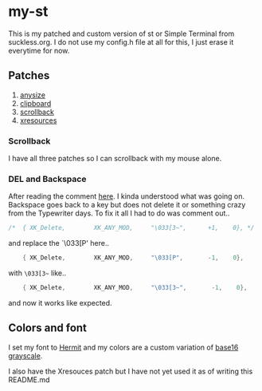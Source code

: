 # my-st

This is my patched and custom version of st or Simple Terminal from suckless.org.
I do not use my config.h file at all for this, I just erase it everytime for now.

## Patches
1. [anysize](https://st.suckless.org/patches/anysize/)
2. [clipboard](https://st.suckless.org/patches/clipboard/)
3. [scrollback](https://st.suckless.org/patches/scrollback/)
4. [xresources](https://st.suckless.org/patches/xresources/)

### Scrollback
  I have all three patches so I can scrollback with my mouse alone.
  
### DEL and Backspace
After reading the comment [here](https://git.suckless.org/st/commit/f210ea26c444607980d5de17ed7d4e62bb813631.html). I kinda understood what was going on. Backspace goes back to a key but does not delete it or something crazy from the Typewriter days. To fix it all I had to do was comment out..
```c
/*	{ XK_Delete,        XK_ANY_MOD,     "\033[3~",      +1,    0}, */
```
and replace the `\033[P' here..
```c
	{ XK_Delete,        XK_ANY_MOD,     "\033[P",       -1,    0},
```
with `\033[3~` like..
```c
	{ XK_Delete,        XK_ANY_MOD,     "\033[3~",       -1,    0},
```

and now it works like expected.

## Colors and font
I set my font to [Hermit](https://github.com/pcaro90/hermit) and my colors are a custom variation of [base16 grayscale](https://github.com/chriskempson/base16-xresources/blob/master/xresources/base16-grayscale-dark.Xresources).

I also have the Xresouces patch but I have not yet used it as of writing this README.md
